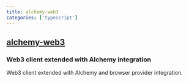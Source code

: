 ```yaml
---
title: alchemy-web3
categories: ['typescript']
---
```

## [alchemy-web3](https://github.com/alchemyplatform/alchemy-web3)

### Web3 client extended with Alchemy integration


Web3 client extended with Alchemy and browser provider integration.
